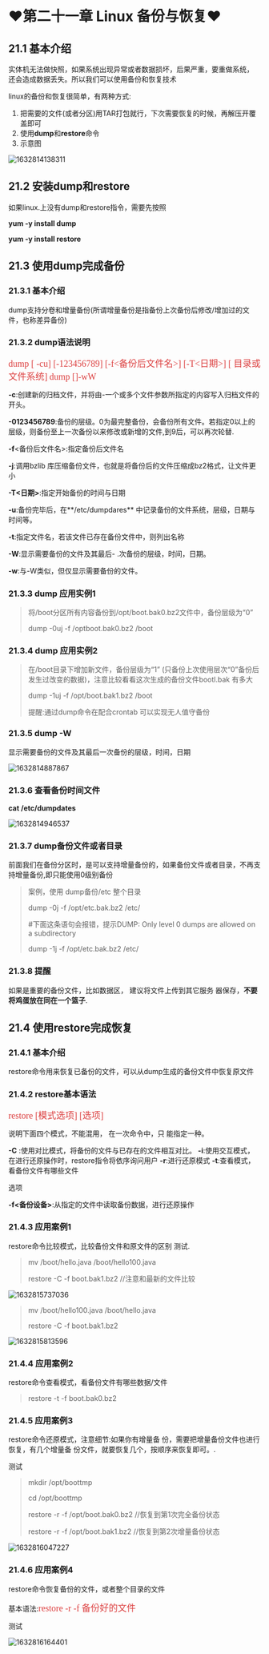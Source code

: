 # **:heart:**第二十一章 Linux 备份与恢复**:heart:**

## 21.1 基本介绍

实体机无法做快照，如果系统出现异常或者数据损坏，后果严重，要重做系统， 还会造成数据丢失。所以我们可以使用备份和恢复技术

linux的备份和恢复很简单，有两种方式:

1. 把需要的文件(或者分区)用TAR打包就行，下次需要恢复的时候，再解压开覆盖即可
2. 使用**dump**和**restore**命令
3. 示意图

![1632814138311](./images/21/01.png)

## 21.2 安装dump和restore

如果linux.上没有dump和restore指令，需要先按照

**yum -y install dump**

**yum -y install restore**

## 21.3 使用dump完成备份

### 21.3.1 基本介绍

dump支持分卷和增量备份(所谓增量备份是指备份上次备份后修改/增加过的文件，也称差异备份)

### 21.3.2 dump语法说明

<font color=#DC4040 size=4 face="黑体">dump [ -cu] [-123456789] [-f<备份后文件名>] [-T<日期>] [ 目录或文件系统]</font>
<font color=#DC4040 size=4 face="黑体">dump []-wW</font>

**-c**:创建新的归档文件，并将由-一个或多个文件参数所指定的内容写入归档文件的开头。

**-0123456789**:备份的层级。0为最完整备份，会备份所有文件。若指定0以上的层级，则备份至上一次备份以来修改或新增的文件,到9后，可以再次轮替.

**-f**<备份后文件名>:指定备份后文件名

**-j**:调用bzlib 库压缩备份文件，也就是将备份后的文件压缩成bz2格式，让文件更小

**-T<日期>**:指定开始备份的时间与日期

**-u**:备份完毕后，在**/etc/dumpdares** 中记录备份的文件系统，层级，日期与时间等。

**-t**:指定文件名，若该文件已存在备份文件中，则列出名称

**-W**:显示需要备份的文件及其最后- .次备份的层级，时间，日期。

**-w**:与-W类似，但仅显示需要备份的文件。

### 21.3.3 dump 应用实例1

> 将/boot分区所有内容备份到/opt/boot.bak0.bz2文件中，备份层级为“0”
>
> dump -0uj -f /optboot.bak0.bz2  /boot

### 21.3.4 dump 应用实例2

> 在/boot目录下增加新文件，备份层级为“1” (只备份上次使用层次“0”备份后发生过改变的数据)，注意比较看看这次生成的备份文件bootl.bak 有多大
>
> dump -1uj -f /opt/boot.bak1.bz2 /boot
>
> 提醒:通过dump命令在配合crontab 可以实现无人值守备份

### 21.3.5 dump -W

显示需要备份的文件及其最后一次备份的层级，时间，日期

![1632814887867](./images/21/02.png)

### 21.3.6 查看备份时间文件

**cat /etc/dumpdates**

![1632814946537](./images/21/03.png)

### 21.3.7 dump备份文件或者目录

前面我们在备份分区时，是可以支持增量备份的，如果备份文件或者目录，不再支持增量备份,即只能使用0级别备份

> 案例，使用 dump备份/etc 整个目录
>
> dump -0j -f /opt/etc.bak.bz2 /etc/
>
> #下面这条语句会报错，提示DUMP: Only level 0 dumps are allowed on a subdirectory
>
> dump -1j -f /opt/etc.bak.bz2 /etc/

### 21.3.8 提醒

如果是重要的备份文件，比如数据区， 建议将文件上传到其它服务 器保存，**不要将鸡蛋放在同在一个篮子**.

## 21.4 使用restore完成恢复

### 21.4.1 基本介绍

restore命令用来恢复已备份的文件，可以从dump生成的备份文件中恢复原文件

### 21.4.2 restore基本语法

<font color=#DC4040 size=4 face="黑体">restore [模式选项] [选项]</font>

说明下面四个模式，不能混用， 在一次命令中，只 能指定一种。

**-C** :使用对比模式，将备份的文件与已存在的文件相互对比。
**-i**:使用交互模式，在进行还原操作时，restore指令将依序询问用户
**-r**:进行还原模式
**-t**:查看模式，看备份文件有哪些文件

选项

**-f<备份设备>**:从指定的文件中读取备份数据，进行还原操作

### 21.4.3 应用案例1

restore命令比较模式，比较备份文件和原文件的区别
测试.

> mv  /boot/hello.java  /boot/hello100.java
>
> restore -C -f boot.bak1.bz2  //注意和最新的文件比较

![1632815737036](./images/21/04.png)

> mv /boot/hello100.java /boot/hello.java
>
> restore -C -f boot.bak1.bz2

![1632815813596](./images/21/05.png)

### 21.4.4 应用案例2

restore命令查看模式，看备份文件有哪些数据/文件

> restore -t -f boot.bak0.bz2

### 21.4.5 应用案例3

restore命令还原模式，注意细节:如果你有增量备 份，需要把增量备份文件也进行恢复，有几个增量备 份文件，就要恢复几个，按顺序来恢复即可。.

测试

> mkdir /opt/boottmp
>
> cd /opt/boottmp
>
> restore -r -f /opt/boot.bak0.bz2 //恢复到第1次完全备份状态
>
> restore -r -f /opt/boot.bak1.bz2 //恢复到第2次增量备份状态

![1632816047227](./images/21/06.png)

### 21.4.6 应用案例4

restore命令恢复备份的文件，或者整个目录的文件

基本语法:<font color=#DC4040 size=4 face="黑体">restore -r -f 备份好的文件</font>

测试

![1632816164401](./images/21/07.png)


